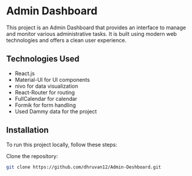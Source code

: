 # Admin Dashboard

This project is an Admin Dashboard that provides an interface to manage and monitor various administrative tasks. It is built using modern web technologies and offers a clean user experience.

## Technologies Used


  - React.js
  - Material-UI for UI components
  - nivo for data visualization
  - React-Router for routing
  - FullCalendar for calendar
  - Formik for form handling
  - Used Dammy data for the project

  ## Installation

To run this project locally, follow these steps:

 Clone the repository:
   ```bash
   git clone https://github.com/dhruvan12/Admin-Deshboard.git